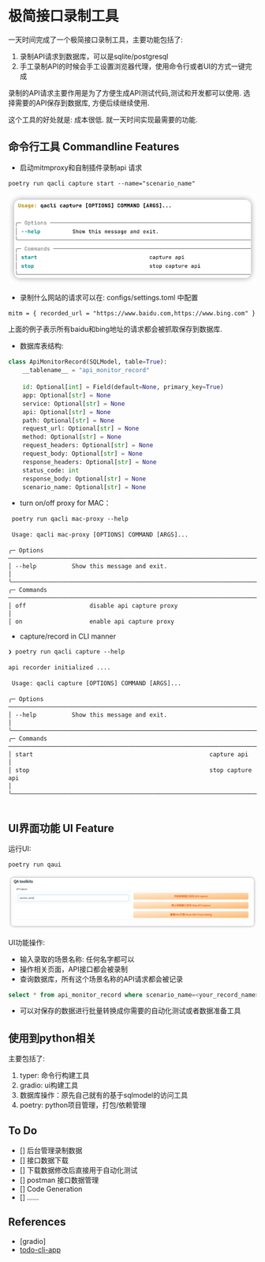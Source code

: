 # 极简接口录制工具

一天时间完成了一个极简接口录制工具，主要功能包括了:
1. 录制API请求到数据库，可以是sqlite/postgresql
2. 手工录制API的时候会手工设置浏览器代理，使用命令行或者UI的方式一键完成

录制的API请求主要作用是为了方便生成API测试代码,测试和开发都可以使用. 选择需要的API保存到数据库, 方便后续继续使用. 

这个工具的好处就是: 成本很低. 就一天时间实现最需要的功能.

## 命令行工具 Commandline Features

- 启动mitmproxy和自制插件录制api 请求

```shell
poetry run qacli capture start --name="scenario_name"
```
![start.png](start.png)

- 录制什么网站的请求可以在: configs/settings.toml 中配置

```shell
mitm = { recorded_url = "https://www.baidu.com,https://www.bing.com" }
```

上面的例子表示所有baidu和bing地址的请求都会被抓取保存到数据库.

- 数据库表结构:

```python
class ApiMonitorRecord(SQLModel, table=True):
    __tablename__ = "api_monitor_record"

    id: Optional[int] = Field(default=None, primary_key=True)
    app: Optional[str] = None
    service: Optional[str] = None
    api: Optional[str] = None
    path: Optional[str] = None
    request_url: Optional[str] = None
    method: Optional[str] = None
    request_headers: Optional[str] = None
    request_body: Optional[str] = None
    response_headers: Optional[str] = None
    status_code: int
    response_body: Optional[str] = None
    scenario_name: Optional[str] = None

```

- turn on/off proxy for MAC： 

```shell
 poetry run qacli mac-proxy --help
                                                                                                                                                         
 Usage: qacli mac-proxy [OPTIONS] COMMAND [ARGS]...                                                                                                      
                                                                                                                                                         
╭─ Options ─────────────────────────────────────────────────────────────────────────────────────────────────────────────────────────────────────────────╮
│ --help          Show this message and exit.                                                                                                           │
╰───────────────────────────────────────────────────────────────────────────────────────────────────────────────────────────────────────────────────────╯
╭─ Commands ────────────────────────────────────────────────────────────────────────────────────────────────────────────────────────────────────────────╮
│ off                  disable api capture proxy                                                                                                        │
│ on                   enable api capture proxy 
```

- capture/record in CLI manner

```shell
❯ poetry run qacli capture --help

api recorder initialized ....
                                                                                                                                                                                                                   
 Usage: qacli capture [OPTIONS] COMMAND [ARGS]...                                                                                                                                                                  
                                                                                                                                                                                                                   
╭─ Options ───────────────────────────────────────────────────────────────────────────────────────────────────────────────────────────────────────────────────────────────────────────────────────────────────────╮
│ --help          Show this message and exit.                                                                                                                                                                     │
╰─────────────────────────────────────────────────────────────────────────────────────────────────────────────────────────────────────────────────────────────────────────────────────────────────────────────────╯
╭─ Commands ──────────────────────────────────────────────────────────────────────────────────────────────────────────────────────────────────────────────────────────────────────────────────────────────────────╮
│ start                                                  capture api                                                                                                                                              │
│ stop                                                   stop capture api                                                                                                                                         │
╰─────────────────────────────────────────────────────────────────────────────────────────────────────────────────────────────────────────────────────────────────────────────────────────────────────────────────╯


```

## UI界面功能 UI Feature

运行UI: 

```shell
poetry run qaui
```
![qaui.png](qaui.png)

UI功能操作: 

- 输入录取的场景名称: 任何名字都可以
- 操作相关页面，API接口都会被录制
- 查询数据库，所有这个场景名称的API请求都会被记录
```sql
select * from api_monitor_record where scenario_name=<your_record_name>
```
- 可以对保存的数据进行批量转换成你需要的自动化测试或者数据准备工具

## 使用到python相关

主要包括了:
1. typer: 命令行构建工具
2. gradio: ui构建工具
3. 数据库操作：原先自己就有的基于sqlmodel的访问工具
4. poetry: python项目管理，打包/依赖管理


## To Do

- [] 后台管理录制数据
- [] 接口数据下载
- [] 下载数据修改后直接用于自动化测试
- [] postman 接口数据管理
- [] Code Generation
- [] ......

## References

- [gradio]
- [todo-cli-app]( https://github.com/tddschn/todo-cli-tddschn.git)
